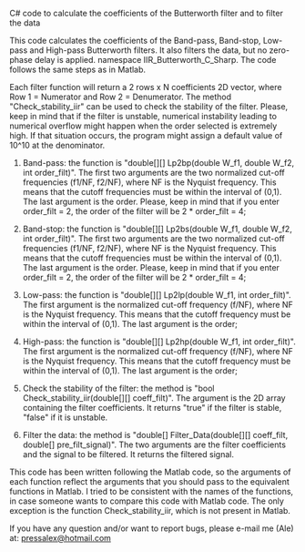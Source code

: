 C# code to calculate the coefficients of the Butterworth filter and to filter the data

This code calculates the coefficients of the Band-pass, Band-stop, Low-pass and High-pass Butterworth filters.  It also filters the data, but no zero-phase delay is applied. namespace IIR_Butterworth_C_Sharp. The code follows the same steps as in Matlab.

Each filter function will return a 2 rows x N coefficients 2D vector, where Row 1 = Numerator and Row 2 = Denumerator. The method "Check_stability_iir" can be used to check the stability of the filter. Please, keep in mind that if the filter is unstable, numerical instability leading to numerical overflow might happen when the order selected is extremely high. If that situation occurs, the program might assign a default value of 10^10 at the denominator.

1) Band-pass: the function is "double[][] Lp2bp(double W_f1, double W_f2, int order_filt)". The first two arguments are the two normalized cut-off frequencies (f1/NF, f2/NF), where NF is the Nyquist frequency. This means that the cutoff frequencies must be within the interval of (0,1). The last argument is the order. Please, keep in mind that if you enter order_filt = 2, the order of the filter will be 2 * order_filt = 4;

2) Band-stop: the function is "double[][] Lp2bs(double W_f1, double W_f2, int order_filt)". The first two arguments are the two normalized cut-off frequencies (f1/NF, f2/NF), where NF is the Nyquist frequency. This means that the cutoff frequencies must be within the interval of (0,1). The last argument is the order. Please, keep in mind that if you enter order_filt = 2, the order of the filter will be 2 * order_filt = 4;

3) Low-pass: the function is "double[][] Lp2lp(double W_f1, int order_filt)". The first argument is the normalized cut-off frequency (f/NF), where NF is the Nyquist frequency. This means that the cutoff frequency must be within the interval of (0,1). The last argument is the order;

4) High-pass: the function is "double[][] Lp2hp(double W_f1, int order_filt)". The first argument is the normalized cut-off frequency (f/NF), where NF is the Nyquist frequency. This means that the cutoff frequency must be within the interval of (0,1). The last argument is the order;

5) Check the stability of the filter: the method is "bool Check_stability_iir(double[][] coeff_filt)". The argument is the 2D array containing the filter coefficients. It returns "true" if the filter is stable, "false" if it is unstable. 

6) Filter the data: the method is "double[] Filter_Data(double[][] coeff_filt, double[] pre_filt_signal)". The two arguments are the filter coefficients and the signal to be filtered. It returns the filtered signal.

This code has been written following the Matlab code, so the arguments of each function reflect the arguments that you should pass to the equivalent functions in Matlab. I tried to be consistent with the names of the functions, in case someone wants to compare this code with Matlab code. The only exception is the function Check_stability_iir, which is not present in Matlab. 

If you have any question and/or want to report bugs, please e-mail me (Ale) at: pressalex@hotmail.com
